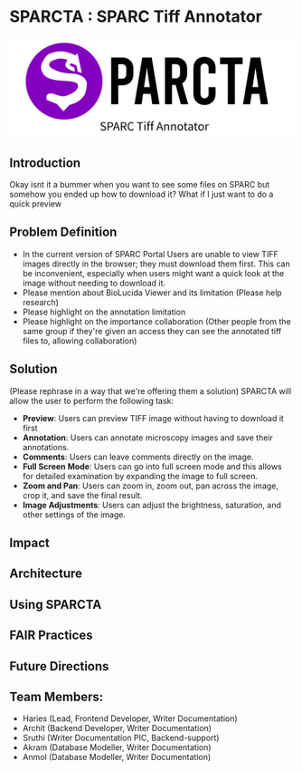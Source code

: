 # SPARCTA : SPARC Tiff Annotator

<p align="center">
  <img src="assets/img/SPARCta logo header.png" alt="SPARCTA Header"/>
</p>

## Introduction
Okay isnt it a bummer when you want to see some files on SPARC but somehow you ended up how to download it? What if I just want to do a quick preview

## Problem Definition
- In the current version of SPARC Portal Users are unable to view TIFF images directly in the browser; they must download them first. This can be inconvenient, especially when users might want a quick look at the image without needing to download it.
- Please mention about BioLucida Viewer and its limitation (Please help research)
- Please highlight on the annotation limitation
- Please highlight on the importance collaboration (Other people from the same group if they're given an access they can see the annotated tiff files to, allowing collaboration)

## Solution
(Please rephrase in a way that we're offering them a solution) SPARCTA will allow the user to perform the following task:
- **Preview**: Users can preview TIFF image without having to download it first
- **Annotation**: Users can annotate microscopy images and save their annotations.
- **Comments**: Users can leave comments directly on the image.
- **Full Screen Mode**: Users can go into full screen mode and this allows for detailed examination by expanding the image to full screen.
- **Zoom and Pan**: Users can zoom in, zoom out, pan across the image, crop it, and save the final result.
- **Image Adjustments**: Users can adjust the brightness, saturation, and other settings of the image.

## Impact

## Architecture

## Using SPARCTA

## FAIR Practices

## Future Directions

## Team Members:
- Haries (Lead, Frontend Developer, Writer Documentation)
- Archit (Backend Developer, Writer Documentation)
- Sruthi (Writer Documentation PIC, Backend-support)
- Akram (Database Modeller, Writer Documentation)
- Anmol (Database Modeller, Writer Documentation)